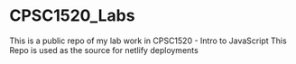 # CPSC1520_Labs

This is a public repo of my lab work in CPSC1520 - Intro to JavaScript
This Repo is used as the source for netlify deployments


